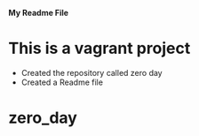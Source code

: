 **My Readme File**
# This is a vagrant project
* Created the repository called zero day
* Created a Readme file
# zero_day
